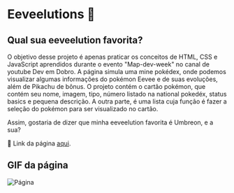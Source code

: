 # Eeveelutions 🐶
## Qual sua eeveelution favorita?

O objetivo desse projeto é apenas praticar os conceitos de HTML, CSS e JavaScript aprendidos durante o evento "Map-dev-week" no canal de youtube Dev em Dobro. A página
simula uma mine pokédex, onde podemos visualizar algumas informações do pokémon Eevee e de suas evoluções, além de Pikachu de bônus. O projeto contém o cartão pokémon,
que contém seu nome, imagem, tipo, número listado na national pokedéx, status basics e pequena descrição. A outra parte, é uma lista cuja função é fazer a seleção do pokémon
para ser visualizado no cartão. 

Assim, gostaria de dizer que minha eeveelution favorita é Umbreon, e a sua?

🔗 Link da página [aqui](https://filipe4ndrade.github.io/Eeveelutions/).

## GIF da página

![Página](https://github.com/filipe4ndrade/Eeveelutions/blob/main/eeveelution-page.gif)
